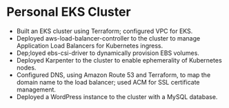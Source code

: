 # Personal EKS Cluster
- Built an EKS cluster using Terraform; configured VPC for EKS.
- Deployed aws-load-balancer-controller to the cluster to manage Application Load Balancers for Kubernetes ingress.
- Dep;loyed ebs-csi-driver to dynamically provision EBS volumes.
- Deployed Karpenter to the cluster to enable ephemerality of Kubernetes nodes.
- Configured DNS, using Amazon Route 53 and Terraform, to map the domain name to the load balancer; used ACM for SSL certificate management.
- Deployed a WordPress instance to the cluster with a MySQL database.

